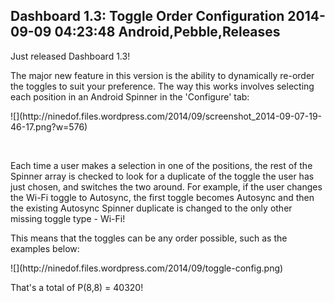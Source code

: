 Dashboard 1.3: Toggle Order Configuration
2014-09-09 04:23:48
Android,Pebble,Releases
---

<p>Just released Dashboard 1.3!</p><p>The major new feature in this version is the ability to dynamically re-order the toggles to suit your preference. The way this works involves selecting each position in an Android Spinner in the 'Configure' tab:</p><p>![](http://ninedof.files.wordpress.com/2014/09/screenshot_2014-09-07-19-46-17.png?w=576)</p><p> </p><p>Each time a user makes a selection in one of the positions, the rest of the Spinner array is checked to look for a duplicate of the toggle the user has just chosen, and switches the two around. For example, if the user changes the Wi-Fi toggle to Autosync, the first toggle becomes Autosync and then the existing Autosync Spinner duplicate is changed to the only other missing toggle type - Wi-Fi!</p><p>This means that the toggles can be any order possible, such as the examples below:</p><p>![](http://ninedof.files.wordpress.com/2014/09/toggle-config.png)</p><p>That's a total of P(8,8) = 40320!</p><p> </p>
